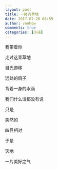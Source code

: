 ```yaml
---
layout: post
title: 一片青草地
date: 2017-07-28 08:59
author: venhow
comments: true
categories: [小诗]
---
```

我带着你

走过这青草地

目光游移

远处的鸽子

背着一身的水滴

我们什么话都没有说

只是

突然的

四目相对

于是

天地

一片美好之气
